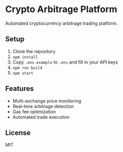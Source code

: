# Crypto Arbitrage Platform

Automated cryptocurrency arbitrage trading platform.

## Setup

1. Clone the repository
2. `npm install`
3. Copy `.env.example` to `.env` and fill in your API keys
4. `npm run build`
5. `npm start`

## Features

- Multi-exchange price monitoring
- Real-time arbitrage detection
- Gas fee optimization
- Automated trade execution

## License

MIT